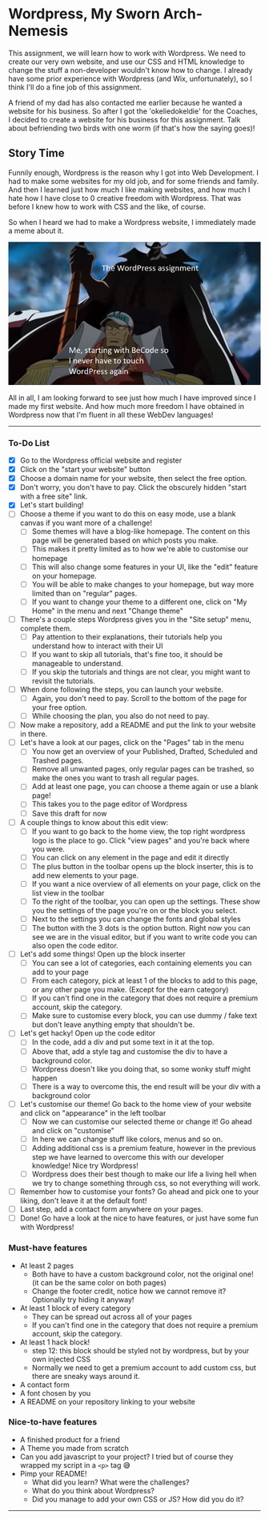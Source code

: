 # Wordpress, My Sworn Arch-Nemesis
This assignment, we will learn how to work with Wordpress.
We need to create our very own website, and use our CSS and HTML knowledge to change the stuff a non-developer wouldn't know how to change.
I already have some prior experience with Wordpress (and Wix, unfortunately), so I think I'll do a fine job of this assignment.

A friend of my dad has also contacted me earlier because he wanted a website for his business.
So after I got the 'okeliedokeldie' for the Coaches, I decided to create a website for his business for this assignment.
Talk about befriending two birds with one worm (if that's how the saying goes)!

## Story Time
Funnily enough, Wordpress is the reason why I got into Web Development.
I had to make some websites for my old job, and for some friends and family.
And then I learned just how much I like making websites, and how much I hate how I have close to 0 creative freedom with Wordpress.
That was before I knew how to work with CSS and the like, of course.

So when I heard we had to make a Wordpress website, I immediately made a meme about it.

![a-meme](images/one-piece-of-memes.png)

All in all, I am looking forward to see just how much I have improved since I made my first website.
And how much more freedom I have obtained in Wordpress now that I'm fluent in all these WebDev languages!

---

### To-Do List
- [x] Go to the Wordpress official website and register
- [x] Click on the "start your website" button
- [x] Choose a domain name for your website, then select the free option.
- [x] Don't worry, you don't have to pay. Click the obscurely hidden "start with a free site" link.
- [x] Let's start building!
- [ ] Choose a theme if you want to do this on easy mode, use a blank canvas if you want more of a challenge!
    - [ ] Some themes will have a blog-like homepage. The content on this page will be generated based on which posts you make.
    - [ ] This makes it pretty limited as to how we're able to customise our homepage
    - [ ] This will also change some features in your UI, like the "edit" feature on your homepage.
    - [ ] You will be able to make changes to your homepage, but way more limited than on "regular" pages.
    - [ ] If you want to change your theme to a different one, click on "My Home" in the menu and next "Change theme"
- [ ] There's a couple steps Wordpress gives you in the "Site setup" menu, complete them.
    - [ ] Pay attention to their explanations, their tutorials help you understand how to interact with their UI
    - [ ] If you want to skip all tutorials, that's fine too, it should be manageable to understand.
    - [ ] If you skip the tutorials and things are not clear, you might want to revisit the tutorials.
- [ ] When done following the steps, you can launch your website.
    - [ ] Again, you don't need to pay. Scroll to the bottom of the page for your free option.
    - [ ] While choosing the plan, you also do not need to pay.
- [ ] Now make a repository, add a README and put the link to your website in there.
- [ ] Let's have a look at our pages, click on the "Pages" tab in the menu
    - [ ] You now get an overview of your Published, Drafted, Scheduled and Trashed pages.
    - [ ] Remove all unwanted pages, only regular pages can be trashed, so make the ones you want to trash all regular pages.
    - [ ] Add at least one page, you can choose a theme again or use a blank page!
    - [ ] This takes you to the page editor of Wordpress
    - [ ] Save this draft for now
- [ ] A couple things to know about this edit view:
    - [ ] If you want to go back to the home view, the top right wordpress logo is the place to go. Click "view pages" and you're back where you were.
    - [ ] You can click on any element in the page and edit it directly
    - [ ] The plus button in the toolbar opens up the block inserter, this is to add new elements to your page.
    - [ ] If you want a nice overview of all elements on your page, click on the list view in the toolbar
    - [ ] To the right of the toolbar, you can open up the settings. These show you the settings of the page you're on or the block you select.
    - [ ] Next to the settings you can change the fonts and global styles
    - [ ] The button with the 3 dots is the option button. Right now you can see we are in the visual editor, but if you want to write code you can also open the code editor.
- [ ] Let's add some things! Open up the block inserter
    - [ ] You can see a lot of categories, each containing elements you can add to your page
    - [ ] From each category, pick at least 1 of the blocks to add to this page, or any other page you make. (Except for the earn category)
    - [ ] If you can't find one in the category that does not require a premium account, skip the category.
    - [ ] Make sure to customise every block, you can use dummy / fake text but don't leave anything empty that shouldn't be.
- [ ] Let's get hacky! Open up the code editor
    - [ ] In the code, add a div and put some text in it at the top.
    - [ ] Above that, add a style tag and customise the div to have a background color.
    - [ ] Wordpress doesn't like you doing that, so some wonky stuff might happen
    - [ ] There is a way to overcome this, the end result will be your div with a background color
- [ ] Let's customise our theme! Go back to the home view of your website and click on "appearance" in the left toolbar
    - [ ] Now we can customise our selected theme or change it! Go ahead and click on "customise"
    - [ ] In here we can change stuff like colors, menus and so on.
    - [ ] Adding additional css is a premium feature, however in the previous step we have learned to overcome this with our developer knowledge! Nice try Wordpress!
    - [ ] Wordpress does their best though to make our life a living hell when we try to change something through css, so not everything will work.
- [ ] Remember how to customise your fonts? Go ahead and pick one to your liking, don't leave it at the default font!
- [ ] Last step, add a contact form anywhere on your pages.
- [ ] Done! Go have a look at the nice to have features, or just have some fun with Wordpress!

### Must-have features

- At least 2 pages
    - Both have to have a custom background color, not the original one! (it can be the same color on both pages)
    - Change the footer credit, notice how we cannot remove it? Optionally try hiding it anyway!
- At least 1 block of every category
    - They can be spread out across all of your pages
    - If you can't find one in the category that does not require a premium account, skip the category.
- At least 1 hack block!
    - step 12: this block should be styled not by wordpress, but by your own injected CSS
    - Normally we need to get a premium account to add custom css, but there are sneaky ways around it.
- A contact form
- A font chosen by you
- A README on your repository linking to your website


### Nice-to-have features

- A finished product for a friend
- A Theme you made from scratch
- Can you add javascript to your project? I tried but of course they wrapped my script in a `<p>` tag 😅
- Pimp your README!
    - What did you learn? What were the challenges?
    - What do you think about Wordpress?
    - Did you manage to add your own CSS or JS? How did you do it?


---
